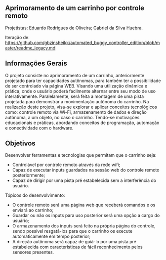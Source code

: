 Aprimoramento de um carrinho por controle remoto
-----------------------------------------------------------------------------------------------------------------------------------------------------------------------------------------------------------------------------------------------------------------
Projetistas:
Eduardo Rodrigues de Oliveira;
Gabriel da Silva Huebra.

Iteração de: https://github.com/gbzinsheikk/automated_buggy_controller_edition/blob/master/readme_legacy.md

Informações Gerais
-----------------------------------------------------------------------------------------------------------------------------------------------------------------------------------------------------------------------------------------------------------------

O projeto consiste no aprimoramento de um carrinho, anteriormente projetado para ter capacidades autônomas, para também ter a possibilidade de ser controlado via página WEB. Visando uma utilização dinâmica e prática, onde o usuário poderá facilmente alternar entre seu modo de uso interativamente. Paralelamente, será feita a montagem de uma pista projetada para demonstrar a movimentação autônoma do carrinho. Na realização deste projeto, visa-se explorar e aplicar conceitos tecnológicos como: controle remoto via Wi-Fi, armazenamento de dados e direção autônoma, a um objeto, no caso o carrinho. Tendo-se motivações educacionais e práticas, abordando conceitos de programação, automação e conectividade com o hardware. 

Objetivos
-----------------------------------------------------------------------------------------------------------------------------------------------------------------------------------------------------------------------------------------------------------------

Desenvolver ferramentas e tecnologias que permitam que o carrinho seja:
- Controlável por controle remoto através da rede wifi;
- Capaz de executar inputs guardados na sessão web do
controle remoto posteriormente;
- Capaz de dirigir por uma pista pré estabelecida sem a interferência do usuário.

Tópicos do desenvolvimento:
- O controle remoto será uma página web que receberá comandos e os enviará ao
carrinho;
- Guardar ou não os inputs para uso posterior será uma opção a cargo do usuário;
- O armazenamento dos inputs será feito na própria página do controle, sendo
possível resgatá-los para que o carrinho os execute automaticamente em tempo posterior;
- A direção autônoma será capaz de guiá-lo por uma pista pré estabelecida com
características de fácil reconhecimento pelos sensores presentes.
